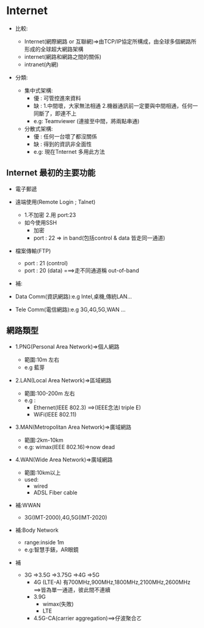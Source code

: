 # Internet
* 比較:
  * Internet(網際網路 or 互聯網)=>由TCP/IP協定所構成，由全球多個網路所形成的全球超大網路架構
  * internet(網路和網路之間的關係)
  * intranet(內網)
  
* 分類:
  * 集中式架構:
    * 優 : 可管控進來資料
    * 缺 : 1.中間壞，大家無法相通 2.機器通訊前一定要與中間相通，任何一同斷了，即連不上
    * e.g: Teamviewer (連接至中間，將兩點串通)
  * 分散式架構:
    * 優 : 任何一台壞了都沒關係
    * 缺 : 得到的資訊非全面性
    * e.g: 現在Tnternet 多用此方法
    
 
## Internet 最初的主要功能
* 電子郵遞
* 遠端使用(Remote Login ; Talnet)
  * 1.不加密 2.用 port:23
  * 如今使用SSH 
    * 加密
    * port : 22 => in band(包括control & data 皆走同一通道)
* 檔案傳輸(FTP)
  * port : 21 (control)
  * port : 20 (data)   ===>走不同通道稱 out-of-band

* 補:
 * Data Comm(資訊網路):e.g Intel,桌機,傳統LAN...
 * Tele Comm(電信網路):e.g 3G,4G,5G,WAN ...


## 網路類型
* 1.PNG(Personal Area Network)=>個人網路
  * 範圍:10m 左右
  * e.g 藍芽
* 2.LAN(Local Area Network)=>區域網路
  * 範圍:100-200m 左右
  * e.g :
    * Ethernet(IEEE 802.3) ==>(IEEE念法I triple E)
    * WiFi(IEEE 802.11)
* 3.MAN(Metropolitan Area Network)=>廣域網路
  * 範圍:2km-10km
  * e.g: wimax(IEEE 802.16)=>now dead
* 4.WAN(Wide Area Network)=>廣域網路
  * 範圍:10km以上
  * used:
    * wired
    * ADSL Fiber cable
* 補:WWAN
  * 3G(IMT-2000),4G,5G(IMT-2020)
* 補:Body Network
  * range:inside 1m
  * e.g:智慧手錶，AR眼鏡
  
* 補
  * 3G =>3.5G =>3.75G =>4G =>5G
    * 4G (LTE-A) 有700MHz,900MHz,1800MHz,2100MHz,2600MHz ==>皆為單一通道，彼此間不連續
    * 3.9G
      * wimax(失敗)
      * LTE 
    * 4.5G-CA(carrier aggregation)==>仔波聚合ㄛ

  

 
   


